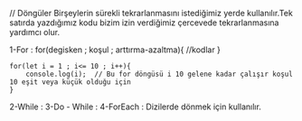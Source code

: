 // Döngüler
    Birşeylerin sürekli tekrarlanmasını istediğimiz yerde kullanılır.Tek satırda yazdığımız kodu bizim izin verdiğimiz çercevede tekrarlanmasına yardımcı olur.

1-For : 
    for(degisken ; koşul ; arttırma-azaltma){
        //kodlar
    }

    for(let i = 1 ; i<= 10 ; i++){
        console.log(i);  // Bu for döngüsü i 10 gelene kadar çalışır koşul 10 eşit veya küçük olduğu için
    }





2-While :
3-Do - While :
4-ForEach : Dizilerde dönmek için kullanılır.